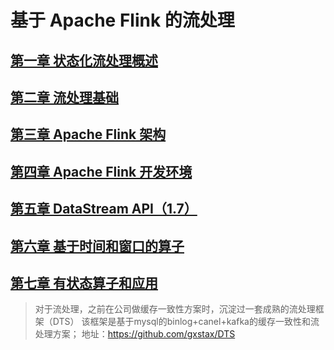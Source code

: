 # 基于 Apache Flink 的流处理

## [第一章 状态化流处理概述](../doc/chapter1.md)
## [第二章 流处理基础](../doc/chapter2.md)
## [第三章 Apache Flink 架构](../doc/chapter3.md)
## [第四章 Apache Flink 开发环境](../doc/chapter4.md)
## [第五章 DataStream API（1.7）](../doc/chapter5.md)
## [第六章 基于时间和窗口的算子](../doc/chapter6.md)
## [第七章 有状态算子和应用](../doc/chapter7.md)

> 对于流处理，之前在公司做缓存一致性方案时，沉淀过一套成熟的流处理框架（DTS）
> 该框架是基于mysql的binlog+canel+kafka的缓存一致性和流处理方案；
> 地址：https://github.com/gxstax/DTS

    
